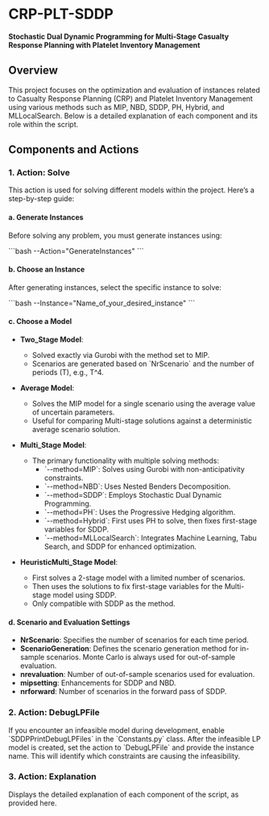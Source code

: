
# CRP-PLT-SDDP

**Stochastic Dual Dynamic Programming for Multi-Stage Casualty Response Planning with Platelet Inventory Management**

## Overview

This project focuses on the optimization and evaluation of instances related to Casualty Response Planning (CRP) and Platelet Inventory Management using various methods such as MIP, NBD, SDDP, PH, Hybrid, and MLLocalSearch. Below is a detailed explanation of each component and its role within the script.

## Components and Actions

### 1. Action: Solve

This action is used for solving different models within the project. Here’s a step-by-step guide:

#### a. Generate Instances

Before solving any problem, you must generate instances using:

\`\`\`bash
--Action="GenerateInstances"
\`\`\`

#### b. Choose an Instance

After generating instances, select the specific instance to solve:

\`\`\`bash
--Instance="Name_of_your_desired_instance"
\`\`\`

#### c. Choose a Model

- **Two_Stage Model**:
  - Solved exactly via Gurobi with the method set to MIP.
  - Scenarios are generated based on \`NrScenario\` and the number of periods (T), e.g., T^4.

- **Average Model**:
  - Solves the MIP model for a single scenario using the average value of uncertain parameters.
  - Useful for comparing Multi-stage solutions against a deterministic average scenario solution.

- **Multi_Stage Model**:
  - The primary functionality with multiple solving methods:
    - \`--method=MIP\`: Solves using Gurobi with non-anticipativity constraints.
    - \`--method=NBD\`: Uses Nested Benders Decomposition.
    - \`--method=SDDP\`: Employs Stochastic Dual Dynamic Programming.
    - \`--method=PH\`: Uses the Progressive Hedging algorithm.
    - \`--method=Hybrid\`: First uses PH to solve, then fixes first-stage variables for SDDP.
    - \`--method=MLLocalSearch\`: Integrates Machine Learning, Tabu Search, and SDDP for enhanced optimization.

- **HeuristicMulti_Stage Model**:
  - First solves a 2-stage model with a limited number of scenarios.
  - Then uses the solutions to fix first-stage variables for the Multi-stage model using SDDP.
  - Only compatible with SDDP as the method.

#### d. Scenario and Evaluation Settings

- **NrScenario**: Specifies the number of scenarios for each time period.
- **ScenarioGeneration**: Defines the scenario generation method for in-sample scenarios. Monte Carlo is always used for out-of-sample evaluation.
- **nrevaluation**: Number of out-of-sample scenarios used for evaluation.
- **mipsetting**: Enhancements for SDDP and NBD.
- **nrforward**: Number of scenarios in the forward pass of SDDP.

### 2. Action: DebugLPFile

If you encounter an infeasible model during development, enable \`SDDPPrintDebugLPFiles\` in the \`Constants.py\` class. After the infeasible LP model is created, set the action to \`DebugLPFile\` and provide the instance name. This will identify which constraints are causing the infeasibility.

### 3. Action: Explanation

Displays the detailed explanation of each component of the script, as provided here.
